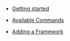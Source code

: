 * [Getting started](getting-started.md)

* [Available Commands](commands.md)

* [Adding a Framework](adding-frameworks.md)
